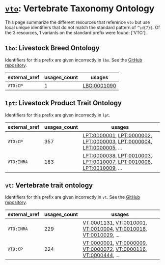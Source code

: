 # [`vto`](https://bioregistry.io/vto): Vertebrate Taxonomy Ontology

This page summarize the different resources that reference `vto`
but use local unique identifiers that do not match the standard pattern of
`^\d{7}$`. Of the 3 resources,
1 variants on the standard prefix were found: ['VTO'].

## `lbo`: Livestock Breed Ontology

Identifiers for this prefix are given incorrectly in `lbo`. See the [GitHub repository](https://github.com/AnimalGenome/livestock-breed-ontology).

| external_xref   |   usages_count | usages                                            |
|-----------------|----------------|---------------------------------------------------|
| `VTO:CP`        |              1 | [LBO:0001090](https://bioregistry.io/LBO:0001090) |

## `lpt`: Livestock Product Trait Ontology

Identifiers for this prefix are given incorrectly in `lpt`.

| external_xref   |   usages_count | usages                                                                                                                                                                                                                                                             |
|-----------------|----------------|--------------------------------------------------------------------------------------------------------------------------------------------------------------------------------------------------------------------------------------------------------------------|
| `VTO:CP`        |            357 | [LPT:0000001](https://bioregistry.io/LPT:0000001), [LPT:0000002](https://bioregistry.io/LPT:0000002), [LPT:0000003](https://bioregistry.io/LPT:0000003), [LPT:0000004](https://bioregistry.io/LPT:0000004), [LPT:0000005](https://bioregistry.io/LPT:0000005), ... |
| `VTO:INRA`      |            183 | [LPT:0000038](https://bioregistry.io/LPT:0000038), [LPT:0010003](https://bioregistry.io/LPT:0010003), [LPT:0010007](https://bioregistry.io/LPT:0010007), [LPT:0010008](https://bioregistry.io/LPT:0010008), [LPT:0010009](https://bioregistry.io/LPT:0010009), ... |

## `vt`: Vertebrate trait ontology

Identifiers for this prefix are given incorrectly in `vt`. See the [GitHub repository](https://github.com/AnimalGenome/vertebrate-trait-ontology).

| external_xref   |   usages_count | usages                                                                                                                                                                                                                                                   |
|-----------------|----------------|----------------------------------------------------------------------------------------------------------------------------------------------------------------------------------------------------------------------------------------------------------|
| `VTO:INRA`      |            229 | [VT:0001131](https://bioregistry.io/VT:0001131), [VT:0010001](https://bioregistry.io/VT:0010001), [VT:0010004](https://bioregistry.io/VT:0010004), [VT:0010018](https://bioregistry.io/VT:0010018), [VT:0010029](https://bioregistry.io/VT:0010029), ... |
| `VTO:CP`        |            224 | [VT:0000001](https://bioregistry.io/VT:0000001), [VT:0000009](https://bioregistry.io/VT:0000009), [VT:0000072](https://bioregistry.io/VT:0000072), [VT:0000116](https://bioregistry.io/VT:0000116), [VT:0000444](https://bioregistry.io/VT:0000444), ... |

